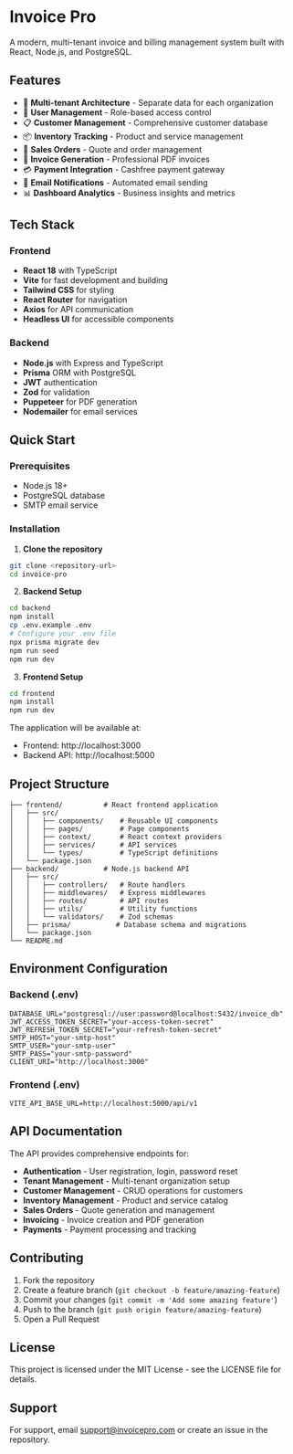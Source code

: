 # Invoice Pro

A modern, multi-tenant invoice and billing management system built with React, Node.js, and PostgreSQL.

## Features

- 🏢 **Multi-tenant Architecture** - Separate data for each organization
- 👥 **User Management** - Role-based access control
- 📋 **Customer Management** - Comprehensive customer database
- 📦 **Inventory Tracking** - Product and service management
- 📄 **Sales Orders** - Quote and order management
- 🧾 **Invoice Generation** - Professional PDF invoices
- 💳 **Payment Integration** - Cashfree payment gateway
- 📧 **Email Notifications** - Automated email sending
- 📊 **Dashboard Analytics** - Business insights and metrics

## Tech Stack

### Frontend
- **React 18** with TypeScript
- **Vite** for fast development and building
- **Tailwind CSS** for styling
- **React Router** for navigation
- **Axios** for API communication
- **Headless UI** for accessible components

### Backend
- **Node.js** with Express and TypeScript
- **Prisma** ORM with PostgreSQL
- **JWT** authentication
- **Zod** for validation
- **Puppeteer** for PDF generation
- **Nodemailer** for email services

## Quick Start

### Prerequisites
- Node.js 18+
- PostgreSQL database
- SMTP email service

### Installation

1. **Clone the repository**
```bash
git clone <repository-url>
cd invoice-pro
```

2. **Backend Setup**
```bash
cd backend
npm install
cp .env.example .env
# Configure your .env file
npx prisma migrate dev
npm run seed
npm run dev
```

3. **Frontend Setup**
```bash
cd frontend
npm install
npm run dev
```

The application will be available at:
- Frontend: http://localhost:3000
- Backend API: http://localhost:5000

## Project Structure

```
├── frontend/          # React frontend application
│   ├── src/
│   │   ├── components/    # Reusable UI components
│   │   ├── pages/         # Page components
│   │   ├── context/       # React context providers
│   │   ├── services/      # API services
│   │   └── types/         # TypeScript definitions
│   └── package.json
├── backend/           # Node.js backend API
│   ├── src/
│   │   ├── controllers/   # Route handlers
│   │   ├── middlewares/   # Express middlewares
│   │   ├── routes/        # API routes
│   │   ├── utils/         # Utility functions
│   │   └── validators/    # Zod schemas
│   ├── prisma/           # Database schema and migrations
│   └── package.json
└── README.md
```

## Environment Configuration

### Backend (.env)
```env
DATABASE_URL="postgresql://user:password@localhost:5432/invoice_db"
JWT_ACCESS_TOKEN_SECRET="your-access-token-secret"
JWT_REFRESH_TOKEN_SECRET="your-refresh-token-secret"
SMTP_HOST="your-smtp-host"
SMTP_USER="your-smtp-user"
SMTP_PASS="your-smtp-password"
CLIENT_URI="http://localhost:3000"
```

### Frontend (.env)
```env
VITE_API_BASE_URL=http://localhost:5000/api/v1
```

## API Documentation

The API provides comprehensive endpoints for:

- **Authentication** - User registration, login, password reset
- **Tenant Management** - Multi-tenant organization setup
- **Customer Management** - CRUD operations for customers
- **Inventory Management** - Product and service catalog
- **Sales Orders** - Quote generation and management
- **Invoicing** - Invoice creation and PDF generation
- **Payments** - Payment processing and tracking

## Contributing

1. Fork the repository
2. Create a feature branch (`git checkout -b feature/amazing-feature`)
3. Commit your changes (`git commit -m 'Add some amazing feature'`)
4. Push to the branch (`git push origin feature/amazing-feature`)
5. Open a Pull Request

## License

This project is licensed under the MIT License - see the LICENSE file for details.

## Support

For support, email support@invoicepro.com or create an issue in the repository.